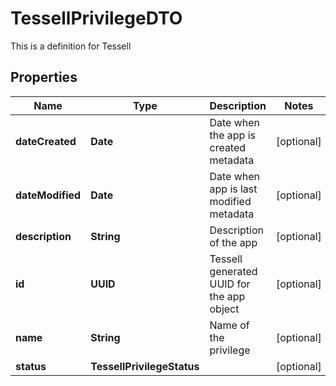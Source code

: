 

# TessellPrivilegeDTO

This is a definition for Tessell

## Properties

Name | Type | Description | Notes
------------ | ------------- | ------------- | -------------
**dateCreated** | **Date** | Date when the app is created  metadata |  [optional]
**dateModified** | **Date** | Date when app is last modified  metadata |  [optional]
**description** | **String** | Description of the app |  [optional]
**id** | **UUID** | Tessell generated UUID for the app object |  [optional]
**name** | **String** | Name of the privilege |  [optional]
**status** | **TessellPrivilegeStatus** |  |  [optional]



